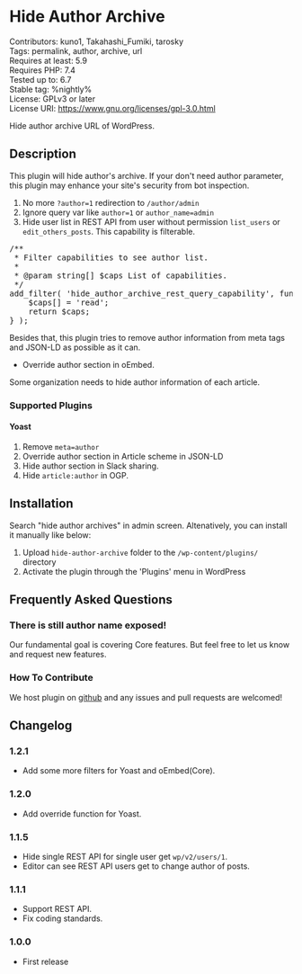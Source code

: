 # Hide Author Archive

Contributors: kuno1, Takahashi_Fumiki, tarosky  
Tags: permalink, author, archive, url  
Requires at least: 5.9  
Requires PHP: 7.4  
Tested up to: 6.7  
Stable tag: %nightly%  
License: GPLv3 or later  
License URI: https://www.gnu.org/licenses/gpl-3.0.html

Hide author archive URL of WordPress.

## Description

This plugin will hide author's archive.
If your don't need author parameter, this plugin may enhance your site's security from bot inspection.

1. No more `?author=1` redirection to `/author/admin`
2. Ignore query var like `author=1` or `author_name=admin`
3. Hide user list in REST API from user without permission `list_users` or `edit_others_posts`. This capability is filterable.

<pre>
/**
 * Filter capabilities to see author list.
 *
 * @param string[] $caps List of capabilities.
 */
add_filter( 'hide_author_archive_rest_query_capability', function( $caps ) {
	$caps[] = 'read';
	return $caps;
} );
</pre>

Besides that, this plugin tries to remove author information from meta tags and JSON-LD as possible as it can.

- Override author section in oEmbed.

Some organization needs to hide author information of each article.

### Supported Plugins

#### Yoast

1. Remove <code>meta=author</code>
2. Override author section in Article scheme in JSON-LD
3. Hide author section in Slack sharing.
4. Hide <code>article:author</code> in OGP.

## Installation

Search "hide author archives" in admin screen.
Altenatively, you can install it manually like below:

1. Upload `hide-author-archive` folder to the `/wp-content/plugins/` directory
2. Activate the plugin through the 'Plugins' menu in WordPress

## Frequently Asked Questions

### There is still author name exposed!

Our fundamental goal is covering Core features.
But feel free to let us know and request new features.

### How To Contribute

We host plugin on [github](https://github.com/tarosky/hide-author-archive) and any issues and pull requests are welcomed!

## Changelog

### 1.2.1

* Add some more filters for Yoast and oEmbed(Core).

### 1.2.0

* Add override function for Yoast.

### 1.1.5

* Hide single REST API for single user get `wp/v2/users/1`.
* Editor can see REST API users get to change author of posts.

### 1.1.1

* Support REST API.
* Fix coding standards.

### 1.0.0

* First release

